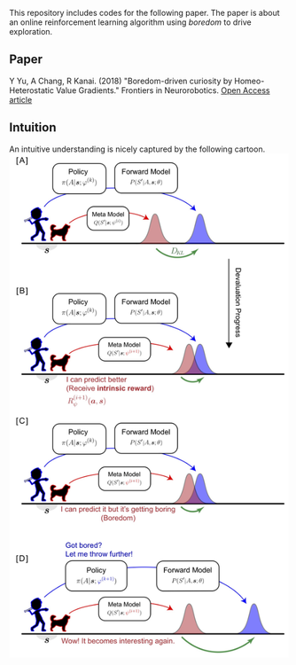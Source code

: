 This repository includes codes for the following paper.
The paper is about an online reinforcement learning algorithm using _boredom_ to drive exploration.

## Paper
Y Yu, A Chang, R Kanai. (2018) "Boredom-driven curiosity by Homeo-Heterostatic Value Gradients." Frontiers in Neurorobotics.
[Open Access article](https://www.frontiersin.org/article/10.3389/fnbot.2018.00088)

## Intuition
An intuitive understanding is nicely captured by the following cartoon.
![intuition figure](./intuition.jpg?raw=true "Intuition")
